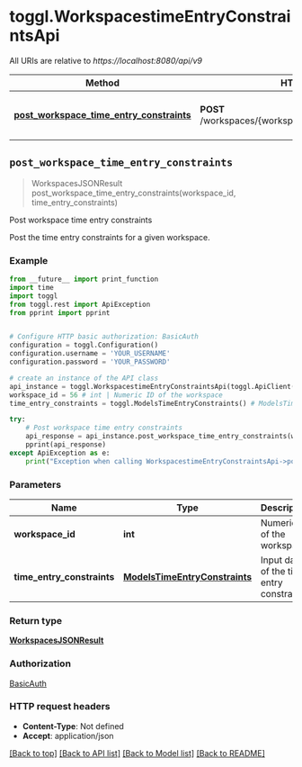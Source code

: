 # toggl.WorkspacestimeEntryConstraintsApi

All URIs are relative to *https://localhost:8080/api/v9*

Method | HTTP request | Description
------------- | ------------- | -------------
[**post_workspace_time_entry_constraints**](WorkspacestimeEntryConstraintsApi.md#post_workspace_time_entry_constraints) | **POST** /workspaces/{workspace_id}/time_entry_constraints | Post workspace time entry constraints


## `post_workspace_time_entry_constraints`
> WorkspacesJSONResult post_workspace_time_entry_constraints(workspace_id, time_entry_constraints)

Post workspace time entry constraints

Post the time entry constraints for a given workspace.

### Example

```python
from __future__ import print_function
import time
import toggl
from toggl.rest import ApiException
from pprint import pprint


# Configure HTTP basic authorization: BasicAuth
configuration = toggl.Configuration()
configuration.username = 'YOUR_USERNAME'
configuration.password = 'YOUR_PASSWORD'

# create an instance of the API class
api_instance = toggl.WorkspacestimeEntryConstraintsApi(toggl.ApiClient(configuration))
workspace_id = 56 # int | Numeric ID of the workspace
time_entry_constraints = toggl.ModelsTimeEntryConstraints() # ModelsTimeEntryConstraints | Input data of the time entry constraints.

try:
    # Post workspace time entry constraints
    api_response = api_instance.post_workspace_time_entry_constraints(workspace_id, time_entry_constraints)
    pprint(api_response)
except ApiException as e:
    print("Exception when calling WorkspacestimeEntryConstraintsApi->post_workspace_time_entry_constraints: %s\n" % e)
```

### Parameters


Name | Type | Description  | Notes
------------- | ------------- | ------------- | -------------
 **workspace_id** | **int**| Numeric ID of the workspace | 
 **time_entry_constraints** | [**ModelsTimeEntryConstraints**](ModelsTimeEntryConstraints.md)| Input data of the time entry constraints. | 

### Return type

[**WorkspacesJSONResult**](WorkspacesJSONResult.md)

### Authorization

[BasicAuth](../README.md#BasicAuth)

### HTTP request headers

 - **Content-Type**: Not defined
 - **Accept**: application/json

[[Back to top]](#) [[Back to API list]](../README.md#documentation-for-api-endpoints) [[Back to Model list]](../README.md#documentation-for-models) [[Back to README]](../README.md)

